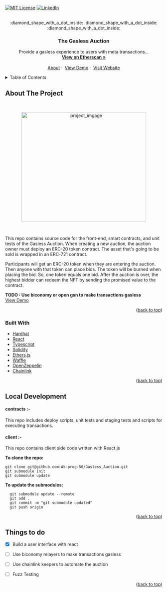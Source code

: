 <div id="top"></div>

<!-- From https://github.com/othneildrew/Best-README-Template -->

[![MIT License][license-shield]][license-url]
[![LinkedIn][linkedin-shield]][linkedin-url]

<!-- PROJECT LOGO -->
<br />
<div align="center">
<!--   <a href="#">
    <img src="https://github.com/othneildrew/Best-README-Template/blob/master/images/logo.png?raw=true" alt="Logo" width="80" height="80">
  </a> -->
  :diamond_shape_with_a_dot_inside: :diamond_shape_with_a_dot_inside: :diamond_shape_with_a_dot_inside:

  <h3 align="center">The Gasless Auction</h3>
  <p align="center">
    Provide a gasless experience to users with meta transactions...  
    <br />
    <a href="https://rinkeby.etherscan.io/address/0x47410f30162fe970a50f07ffd9abf240f44f0812#readContract"><strong>View on Etherscan »</strong></a>
    <br />
    <br />
    <a href="#about-the-project">About</a>
    ·&nbsp;
    <a href="https://youtu.be/_qbURf-wz3w">View Demo</a>
    ·&nbsp;
     <a href="https://gasless-auction.web.app/">Visit Website</a>
      
  </p>
</div>



<!-- TABLE OF CONTENTS -->
<details>
  <summary>Table of Contents</summary>
  <ol>
    <li>
      <a href="#about-the-project">About the Project</a>
      <ul>
        <li><a href="#built-with">Built With</a></li>
      </ul>
    </li>
    <li>
      <a href="#local-development">Local Development</a>
    </li>
    <li><a href="#things-to-do">Things to do</a></li>
  </ol>
</details>



<!-- ABOUT THE PROJECT -->
## About The Project

</br>
<p align="center">
  <img src="https://cdn.pixabay.com/photo/2014/04/03/10/45/hammer-311343_960_720.png" alt="project_imgage" width="400" height="350" style="object-fit:contain;">
</p>
</br>

This repo contains source code for the front-end, smart contracts, and unit tests of the Gasless Auction. When creating a new auction, the auction owner must deploy an ERC-20 token contract. The asset that's going to be sold is wrapped in an ERC-721 contract.  

Participants will get an ERC-20 token when they are entering the auction. Then anyone with that token can place bids.
The token will be burned when placing the bid. So, one token equals one bid. After the auction is over, the highest bidder can redeem the NFT by sending the promised value to the contract.

<b>TODO : Use biconomy or open gsn to make transactions gasless</b> </br>
[View Demo](https://youtu.be/_qbURf-wz3w)

<p align="right">(<a href="#top">back to top</a>)</p>



### Built With

* [Hardhat](https://hardhat.org/)
* [React](https://reactjs.org/docs/getting-started.html)
* [Typescript](https://www.typescriptlang.org/)
* [Solidity](https://docs.soliditylang.org/en/v0.8.14/)
* [Ethers.js](https://docs.ethers.io/v5/)
* [Waffle](https://ethereum-waffle.readthedocs.io/en/latest/index.html)
* [OpenZeppelin](https://docs.openzeppelin.com/)
* [Chainlink](https://docs.chain.link/)

<p align="right">(<a href="#top">back to top</a>)</p>




<!-- LOCAL DEVELOPMENT -->
## Local Development

#### contracts :-
This repo includes deploy scripts, unit tests and staging tests and scripts for executing transactions.

#### client :-
This repo contains client side code written with React.js
</br>

**To clone the repo:**
  ```
  git clone git@github.com:Ak-prog-50/Gasless_Auction.git
  git submodule init
  git submodule update
  ```
**To update the submodules:**
```
  git submodule update --remote
  git add .
  git commit -m "git submodule updated"
  git push origin
```

<p align="right">(<a href="#top">back to top</a>)</p>


<!-- ROADMAP -->
## Things to do

- [x] Build a user interface with react
- [ ] Use biconomy relayers to make transactions gasless
- [ ] Use chainlink keepers to automate the auction
- [ ] Fuzz Testing


<p align="right">(<a href="#top">back to top</a>)</p>



<!-- MARKDOWN LINKS & IMAGES -->
<!-- https://www.markdownguide.org/basic-syntax/#reference-style-links -->
[license-shield]: https://img.shields.io/github/license/othneildrew/Best-README-Template.svg?style=for-the-badge
[license-url]: #
[linkedin-shield]: https://img.shields.io/badge/-LinkedIn-black.svg?style=for-the-badge&logo=linkedin&colorB=555
[linkedin-url]: https://www.linkedin.com/in/akalanka-pathirage/

